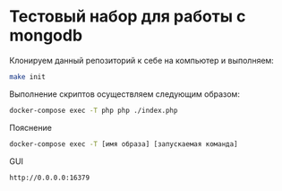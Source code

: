 # Тестовый набор для работы с mongodb

Клонируем данный репозиторий к себе на компьютер и выполняем:

```bash
make init
```

Выполнение скриптов осуществляем следующим образом:

```bash
docker-compose exec -T php php ./index.php
```

Пояснение

```bash
docker-compose exec -T [имя образа] [запускаемая команда]
```

GUI

```
http://0.0.0.0:16379
```